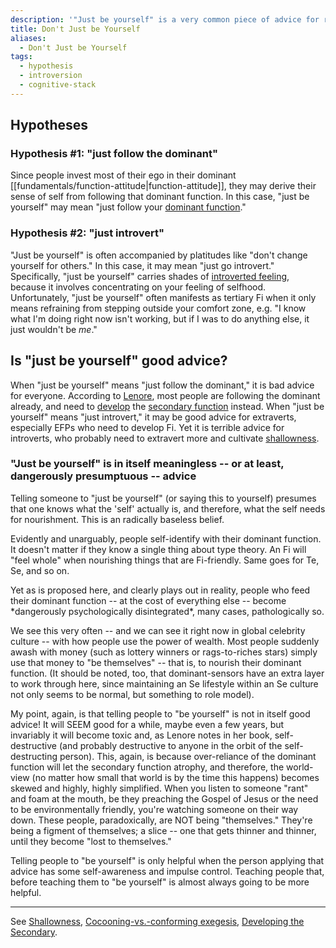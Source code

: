 ```yaml
---
description: '"Just be yourself" is a very common piece of advice for relationships or life or in general. What could it mean in Lenore''s terms?'
title: Don't Just be Yourself
aliases:
  - Don't Just be Yourself
tags:
  - hypothesis
  - introversion
  - cognitive-stack
---
```


## Hypotheses

### Hypothesis #1: "just follow the dominant"

Since people invest most of their ego in their dominant [[fundamentals/function-attitude|function-attitude]], they may derive their sense of self from following that dominant function. In this case, "just be yourself" may mean "just follow your [dominant function](/wiki/dominant-function)."

### Hypothesis #2: "just introvert"

"Just be yourself" is often accompanied by platitudes like "don't change yourself for others." In this case, it may mean "just go introvert." Specifically, "just be yourself" carries shades of [introverted feeling](/wiki/function-attitude/attitudes/introverted-feeling), because it involves concentrating on your feeling of selfhood. Unfortunately, "just be yourself" often manifests as tertiary Fi when it only means refraining from stepping outside your comfort zone, e.g. "I know what I'm doing right now isn't working, but if I was to do anything else, it just wouldn't be _me_."

## Is "just be yourself" good advice?

When "just be yourself" means "just follow the dominant," it is bad advice for everyone. According to [Lenore](/wiki/people-and-systems/lenore-thomson), most people are following the dominant already, and need to [develop](/wiki/function-attitude/cognitive-stack/developing-the-secondary) the [secondary function](/wiki/function-attitude/cognitive-stack/secondary-function) instead. When "just be yourself" means "just introvert," it may be good advice for extraverts, especially EFPs who need to develop Fi. Yet it is terrible advice for introverts, who probably need to extravert more and cultivate [shallowness](/wiki/shallowness).

### "Just be yourself" is in itself meaningless -- or at least, dangerously presumptuous -- advice

Telling someone to "just be yourself" (or saying this to yourself) presumes that one knows what the 'self' actually is, and therefore, what the self needs for nourishment. This is an radically baseless belief.

Evidently and unarguably, people self-identify with their dominant function. It doesn't matter if they know a single thing about type theory. An Fi will "feel whole" when nourishing things that are Fi-friendly. Same goes for Te, Se, and so on.

Yet as is proposed here, and clearly plays out in reality, people who feed their dominant function -- at the cost of everything else -- become \*dangerously psychologically disintegrated\*, many cases, pathologically so.

We see this very often -- and we can see it right now in global celebrity culture -- with how people use the power of wealth. Most people suddenly awash with money (such as lottery winners or rags-to-riches stars) simply use that money to "be themselves" -- that is, to nourish their dominant function. (It should be noted, too, that dominant-sensors have an extra layer to work through here, since maintaining an Se lifestyle within an Se culture not only seems to be normal, but something to role model).

My point, again, is that telling people to "be yourself" is not in itself good advice! It will SEEM good for a while, maybe even a few years, but invariably it will become toxic and, as Lenore notes in her book, self-destructive (and probably destructive to anyone in the orbit of the self-destructing person). This, again, is because over-reliance of the dominant function will let the secondary function atrophy, and therefore, the world-view (no matter how small that world is by the time this happens) becomes skewed and highly, highly simplified. When you listen to someone "rant" and foam at the mouth, be they preaching the Gospel of Jesus or the need to be environmentally friendly, you're watching someone on their way down. These people, paradoxically, are NOT being "themselves." They're being a figment of themselves; a slice -- one that gets thinner and thinner, until they become "lost to themselves."

Telling people to "be yourself" is only helpful when the person applying that advice has some self-awareness and impulse control. Teaching people that, before teaching them to "be yourself" is almost always going to be more helpful.

---

See [Shallowness](/wiki/shallowness), [Cocooning-vs.-conforming exegesis](/wiki/exegeses/introversion-extraversion/cocooning-vs-conforming-exegesis), [Developing the Secondary](/wiki/function-attitude/cognitive-stack/developing-the-secondary).

